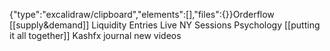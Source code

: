{"type":"excalidraw/clipboard","elements":[],"files":{}}Orderflow
[[supply&demand]]
Liquidity
Entries
Live NY Sessions
Psychology
[[putting it all together]]
Kashfx journal
new videos
